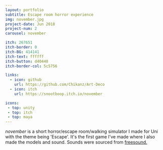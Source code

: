 ```yaml
---
layout: portfolio
subtitle: Escape room horror experience
img: november.jpg
project-date: Jun 2018
project-num: 2
carousel: november

itch: 267651
itch-border: 0
itch-BG: 414141
itch-text: ffffff
itch-button: d40440
itch-border-col: 5c5756

links:
  - icon: github
    url: https://github.com/Chikanz/Art-Deco
  - icon: itch
    url: https://snootboop.itch.io/november

icons:
 - top: unity 
 - top: itch 
 - top: maya
---
```


*november* is a short horror/escape room/walking simulator I made for Uni with the theme being 'Escape'. It's the first game I've made where I also made the models and sound. Sounds were sourced from <a href="freesound.org">freesound.</a>